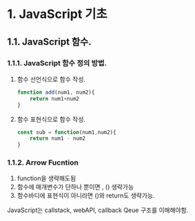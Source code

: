 # 1. JavaScript 기초

## 1.1. JavaScript 함수.

### 1.1.1. JavaScript 함수 정의 방법.

1. 함수 선언식으로 함수 작성.
   ```Javascript
   function add(num1, num2){
       return num1+num2
   }
   ```

2. 함수 표현식으로 함수 작성.
   ```Javascript
   const sub = function(num1,num2){
       return num1 - num2
   }
   ```

### 1.1.2. Arrow Fucntion
1. function을 생략해도됨
2. 함수에 매개변수가 단하나 뿐이면 , () 생략가능
3. 함수바디에 표현식이 아니라면 ()와 return도 생략가능.



JavaScript는 callstack, webAPI, callback Qeue 구조를 이해해야함. 
